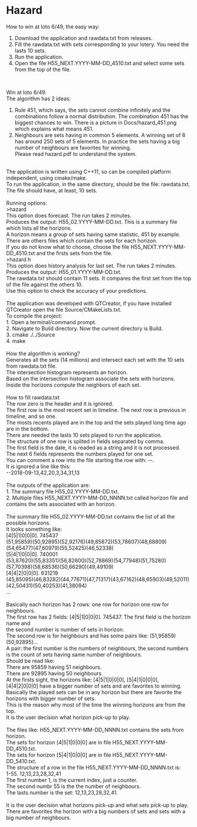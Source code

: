 # Hazard
How to win at loto 6/49, the easy way:<br>
1. Download the application and rawdata.txt from releases.<br>
2. Fill the rawdata.txt with sets corresponding to your lotery. You need the lasts 10 sets.
3. Run the application.<br>
4. Open the file H55_NEXT.YYYY-MM-DD_4510.txt and select some sets from the top of the file.
<br>

Win at loto 6/49.<br>
The algorithm has 2 ideas:<br>
1. Rule 451, which says, the sets cannot combine infinitely and the combinations follow a normal distribution.
The combination 451 has the biggest chances to win. There is a picture in Docs/hazard_451.png which explains what means 451.<br>
2. Neighbours are sets having in common 5 elements. A winning set of 6 has around 250 sets of 5 elements.
In practice the sets having a big number of neighbours are favorites for winning.<br>
Please read hazard.pdf to understand the system.<br>
<br>
The application is written using C++11, so can be compiled platform independent, using cmake/make.<br>
To run the application, in the same directory, should be the file: rawdata.txt.<br>
The file should have, at least, 10 sets.<br>
<br>
Running options:<br>
>hazard<br>
This option does forecast. The run takes 2 minutes.<br>
Produces the output: H55_02.YYYY-MM-DD.txt. This is a summary file which lists all the horizons.<br>
A horizon means a group of sets having same statistic, 451 by example.<br>
There are others files which contain the sets for each horizon.<br>
If you do not know what to choose, choose the file H55_NEXT.YYYY-MM-DD_4510.txt and the firsts sets from the file.<br>
>hazard h<br>
This option does history analysis for last set. The run takes 2 minutes.<br>
Produces the output: H55_01.YYYY-MM-DD.txt.<br>
The rawdata.txt should contain 11 sets. It compares the first set from the top of the file against the others 10.<br>
Use this option to check the accuracy of your predictions.<br>
<br>
The application was developed with QTCreator, if you have installed QTCreator open the file Source/CMakeLists.txt.<br>
To compile the project:<br>
1. Open a terminal/command prompt.<br>
2. Navigate to Build directory. Now the current directory is Build.<br>
3. cmake ./../Source<br>
4. make<br>
<br>
How the algorithm is working?<br>
Generates all the sets (14 millions) and intersect each set with the 10 sets from rawdata.txt file.<br>
The intersection histogram represents an horizon.<br>
Based on the intersection histogram associate the sets with horizons.<br>
Inside the horizons compute the neighbors of each set.<br>
<br>
How to fill rawdata.txt<br>
The row zero is the header and it is ignored.<br>
The first row is the most recent set in timeline. The next row is previous in timeline, and so one.<br>
The mosts recents played are in the top and the sets played long time ago are in the bottom.<br>
There are needed the lasts 10 sets played to run the application.<br>
The structure of one row is splited in fields separated by comma.<br>
The first field is the date, it is readed as a string and it is not processed.<br>
The next 6 fields represents the numbers played for one set.<br>
You can comment a row into the file starting the row with: --. <br>
It is ignored a line like this:<br>
--2018-09-13,42,20,3,34,31,13<br>
<br>
The outputs of the application are:<br>
1. The summary file H55_02.YYYY-MM-DD.txt.<br>
2. Multiple files H55_NEXT.YYYY-MM-DD_NNNN.txt called horizon file and contains the sets associated with an horizon.<br>
<br>
The summary file H55_02.YYYY-MM-DD.txt contains the list of all the possible horizons.<br> 
It looks something like:<br>
[4|5|1|0|0|0]. 745437<br>
	(51,95859)(50,92895)(52,92176)(49,85872)(53,78607)(48,68809)(54,65477)(47,60979)(55,52425)(46,52338)<br>
[5|4|1|0|0|0]. 740001<br>
	(53,87620)(55,83351)(56,82600)(52,78869)(54,77948)(51,75280)(57,70398)(58,68536)(50,66290)(49,49109)<br>
[4|4|2|0|0|0]. 631219<br>
	(45,85095)(46,83282)(44,77671)(47,71317)(43,67162)(48,65903)(49,52011)(42,50431)(50,40253)(41,38094)<br>
...<br>
<br>
Basically each horizon has 2 rows: one row for horizon one row for neighbours.<br>
The first row has 2 fields: [4|5|1|0|0|0]. 745437. The first field is the horizon name and <br>
the second number is number of sets in horizon.<br>
The second row is for heighbours and has some pairs like: (51,95859)(50,92895)...<br>
A pair: the first number is the numbers of neighbours, the second numbers is the count of sets having same number of neighbours.<br>
Should be read like: <br>
There are 95859 having 51 neighbours.<br>
There are 92895 having 50 neighbours.<br>
At the firsts sight, the horizons like: [4|5|1|0|0|0], [5|4|1|0|0|0], [4|4|2|0|0|0] have a bigger number of sets and are favorites to winning.<br>
Basically the played sets can be in any horizon but there are favorite the horizons with bigger number of sets.<br>
This is the reason why most of the time the winning horizons are from the top.<br>
It is the user decision what horizon pick-up to play.<br>
<br>
The files like: H55_NEXT.YYYY-MM-DD_NNNN.txt contains the sets from horizon.<br>
The sets for horizon [4|5|1|0|0|0] are in file H55_NEXT.YYYY-MM-DD_4510.txt.<br>
The sets for horizon [5|4|1|0|0|0] are in file H55_NEXT.YYYY-MM-DD_5410.txt.<br>
The structure of a row in the file H55_NEXT.YYYY-MM-DD_NNNN.txt is:<br>
1-55. 12,13,23,28,32,41<br>
The first number 1, is the current index, just a counter.<br>
The second numbr 55 is the the number of neighbours.<br>
The lasts number is the set: 12,13,23,28,32,41.<br>
<br>
It is the user decision what horizons pick-up and what sets pick-up to play.<br>
There are favorites the horizon with a big numbers of sets and sets with a big number of neighbours.<br>
